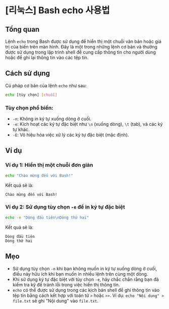 # [리눅스] Bash echo 사용법

## Tổng quan
Lệnh `echo` trong Bash được sử dụng để hiển thị một chuỗi văn bản hoặc giá trị của biến trên màn hình. Đây là một trong những lệnh cơ bản và thường được sử dụng trong lập trình shell để cung cấp thông tin cho người dùng hoặc để ghi lại thông tin vào các tệp tin.

## Cách sử dụng
Cú pháp cơ bản của lệnh `echo` như sau:

```bash
echo [tùy chọn] [chuỗi]
```

### Tùy chọn phổ biến:
- `-n`: Không in ký tự xuống dòng ở cuối.
- `-e`: Kích hoạt các ký tự đặc biệt như `\n` (xuống dòng), `\t` (tab), và các ký tự khác.
- `-E`: Vô hiệu hóa việc xử lý các ký tự đặc biệt (mặc định).

## Ví dụ
### Ví dụ 1: Hiển thị một chuỗi đơn giản
```bash
echo "Chào mừng đến với Bash!"
```
Kết quả sẽ là:
```
Chào mừng đến với Bash!
```

### Ví dụ 2: Sử dụng tùy chọn `-e` để in ký tự đặc biệt
```bash
echo -e "Dòng đầu tiên\nDòng thứ hai"
```
Kết quả sẽ là:
```
Dòng đầu tiên
Dòng thứ hai
```

## Mẹo
- Sử dụng tùy chọn `-n` khi bạn không muốn in ký tự xuống dòng ở cuối, điều này hữu ích khi bạn muốn in nhiều lệnh trên cùng một dòng.
- Khi sử dụng ký tự đặc biệt với tùy chọn `-e`, hãy chắc chắn rằng bạn đã kiểm tra kỹ để tránh lỗi trong việc hiển thị thông tin.
- `echo` có thể được sử dụng trong các kịch bản shell để ghi thông tin vào tệp tin bằng cách kết hợp với toán tử `>` hoặc `>>`. Ví dụ: `echo "Nội dung" > file.txt` sẽ ghi "Nội dung" vào `file.txt`.